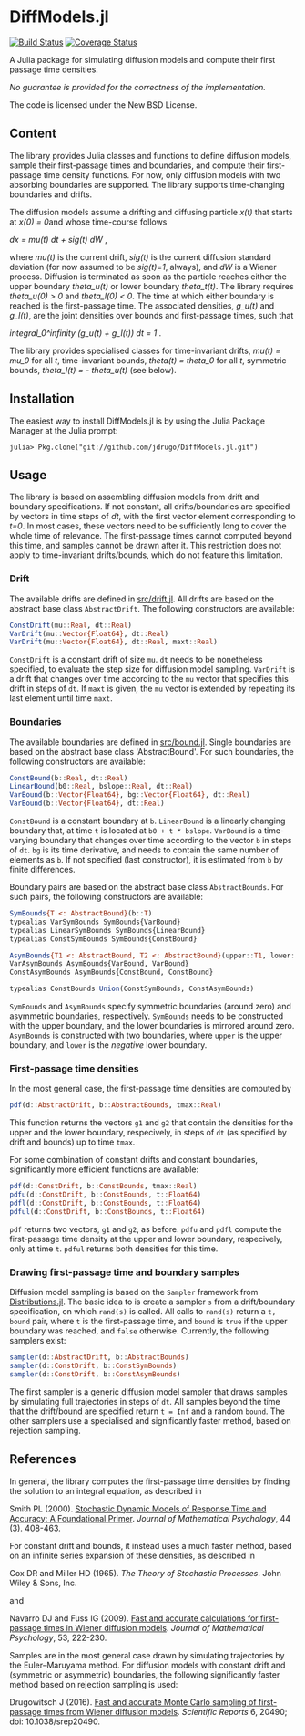 DiffModels.jl
=============

[![Build Status](https://api.travis-ci.org/jdrugo/DiffModels.jl.svg?branch=master)](https://travis-ci.org/jdrugo/DiffModels.jl)
[![Coverage Status](https://coveralls.io/repos/jdrugo/DiffModels.jl/badge.svg?branch=master&service=github)](https://coveralls.io/github/jdrugo/DiffModels.jl?branch=master)

A Julia package for simulating diffusion models and compute their first passage time densities.

*No guarantee is provided for the correctness of the implementation.*

The code is licensed under the New BSD License.

Content
-------

The library provides Julia classes and functions to define diffusion models, sample their first-passage times and boundaries, and compute their first-passage time density functions. For now, only diffusion models with two absorbing boundaries are supported. The library supports time-changing boundaries and drifts.

The diffusion models assume a drifting and diffusing particle *x(t)* that starts at *x(0) = 0*and whose time-course follows

*dx = mu(t) dt + sig(t) dW* ,

where *mu(t)* is the current drift, *sig(t)* is the current diffusion standard deviation (for now assumed to be *sig(t)=1*, always), and *dW* is a Wiener process. Diffusion is terminated as soon as the particle reaches either the upper boundary *theta_u(t)* or lower boundary *theta_t(t)*. The library requires *theta_u(0) > 0* and *theta_l(0) < 0*. The time at which either boundary is reached is the first-passage time. The associated densities, *g_u(t)* and *g_l(t)*, are the joint densities over bounds and first-passage times, such that

*integral_0^infinity (g_u(t) + g_l(t)) dt = 1* .

The library provides specialised classes for time-invariant drifts, *mu(t) = mu_0* for all *t*, time-invariant bounds, *theta(t) = theta_0* for all *t*, symmetric bounds, *theta_l(t) = - theta_u(t)* (see below).

Installation
------------

The easiest way to install DiffModels.jl is by using the Julia Package Manager at the Julia prompt:
```
julia> Pkg.clone("git://github.com/jdrugo/DiffModels.jl.git")
```

Usage
-----

The library is based on assembling diffusion models from drift and boundary specifications. If not constant, all drifts/boundaries are specified by vectors in time steps of *dt*, with the first vector element corresponding to *t=0*. In most cases, these vectors need to be sufficiently long to cover the whole time of relevance. The first-passage times cannot computed beyond this time, and samples cannot be drawn after it. This restriction does not apply to time-invariant drifts/bounds, which do not feature this limitation.

### Drift

The available drifts are defined in [src/drift.jl](src/drift.jl). All drifts are based on the abstract base class `AbstractDrift`. The following constructors are available:
```Julia
ConstDrift(mu::Real, dt::Real)
VarDrift(mu::Vector{Float64}, dt::Real)
VarDrift(mu::Vector{Float64}, dt::Real, maxt::Real)
```
`ConstDrift` is a constant drift of size `mu`. `dt` needs to be nonetheless specified, to evaluate the step size for diffusion model sampling. `VarDrift` is a drift that changes over time according to the `mu` vector that specifies this drift in steps of `dt`. If `maxt` is given, the `mu` vector is extended by repeating its last element until time `maxt`.

### Boundaries

The available boundaries are defined in [src/bound.jl](src/bound.jl). Single boundaries are based on the abstract base class 'AbstractBound'. For such boundaries, the following constructors are available:
```Julia
ConstBound(b::Real, dt::Real)
LinearBound(b0::Real, bslope::Real, dt::Real)
VarBound(b::Vector{Float64}, bg::Vector{Float64}, dt::Real)
VarBound(b::Vector{Float64}, dt::Real)
```
`ConstBound` is a constant boundary at `b`. `LinearBound` is a linearly changing boundary that, at time `t` is located at `b0 + t * bslope`. `VarBound` is a time-varying boundary that changes over time according to the vector `b` in steps of `dt`. `bg` is its time derivative, and needs to contain the same number of elements as `b`. If not specified (last constructor), it is estimated from `b` by finite differences.

Boundary pairs are based on the abstract base class `AbstractBounds`. For such pairs, the following constructors are available:
```Julia
SymBounds{T <: AbstractBound}(b::T)
typealias VarSymBounds SymBounds{VarBound}
typealias LinearSymBounds SymBounds{LinearBound}
typealias ConstSymBounds SymBounds{ConstBound}

AsymBounds{T1 <: AbstractBound, T2 <: AbstractBound}(upper::T1, lower::T2)
VarAsymBounds AsymBounds{VarBound, VarBound}
ConstAsymBounds AsymBounds{ConstBound, ConstBound}

typealias ConstBounds Union(ConstSymBounds, ConstAsymBounds)
```
`SymBounds` and `AsymBounds` specify symmetric boundaries (around zero) and asymmetric boundaries, respectively. `SymBounds` needs to be constructed with the upper boundary, and the lower boundaries is mirrored around zero. `AsymBounds` is constructed with two boundaries, where `upper` is the upper boundary, and `lower` is the *negative* lower boundary.

### First-passage time densities

In the most general case, the first-passage time densities are computed by
```Julia
pdf(d::AbstractDrift, b::AbstractBounds, tmax::Real)
```
This function returns the vectors `g1` and `g2` that contain the densities for the upper and the lower boundary, respecively, in steps of `dt` (as specified by drift and bounds) up to time `tmax`.

For some combination of constant drifts and constant boundaries, significantly more efficient functions are available:
```Julia
pdf(d::ConstDrift, b::ConstBounds, tmax::Real)
pdfu(d::ConstDrift, b::ConstBounds, t::Float64)
pdfl(d::ConstDrift, b::ConstBounds, t::Float64)
pdful(d::ConstDrift, b::ConstBounds, t::Float64)
```
`pdf` returns two vectors, `g1` and `g2`, as before. `pdfu` and `pdfl` compute the first-passage time density at the upper and lower boundary, respecively, only at time `t`. `pdful` returns both densities for this time.

### Drawing first-passage time and boundary samples

Diffusion model sampling is based on the `Sampler` framework from [Distributions.jl](https://github.com/JuliaStats/Distributions.jl). The basic idea to is create a sampler `s` from a drift/boundary specification, on which `rand(s)` is called. All calls to `rand(s)` return a `t, bound` pair, where `t` is the first-passage time, and `bound` is `true` if the upper boundary was reached, and `false` otherwise. Currently, the following samplers exist:
```Julia
sampler(d::AbstractDrift, b::AbstractBounds)
sampler(d::ConstDrift, b::ConstSymBounds)
sampler(d::ConstDrift, b::ConstAsymBounds)
```
The first sampler is a generic diffusion model sampler that draws samples by simulating full trajectories in steps of `dt`. All samples beyond the time that the drift/bound are specified return `t = Inf` and a random `bound`. The other samplers use a specialised and significantly faster method, based on rejection sampling.

References
----------

In general, the library computes the first-passage time densities by finding the solution to an integral equation, as described in

Smith PL (2000). [Stochastic Dynamic Models of Response Time and Accuracy: A Foundational Primer](http://dx.doi.org/10.1006/jmps.1999.1260). *Journal of Mathematical Psychology*, 44 (3). 408-463.

For constant drift and bounds, it instead uses a much faster method, based on an infinite series expansion of these densities, as described in

Cox DR and Miller HD (1965). *The Theory of Stochastic Processes*. John Wiley & Sons, Inc.

and

Navarro DJ and Fuss IG (2009). [Fast and accurate calculations for first-passage times in Wiener diffusion models](http://dx.doi.org/10.1016/j.jmp.2009.02.003). *Journal of Mathematical Psychology*, 53, 222-230.

Samples are in the most general case drawn by simulating trajectories by the Euler–Maruyama method. For diffusion models with constant drift and (symmetric or asymmetric) boundaries, the following significantly faster method based on rejection sampling is used:

Drugowitsch J (2016). [Fast and accurate Monte Carlo sampling of first-passage times from Wiener diffusion models](http://dx.doi.org/10.1038/srep20490). *Scientific Reports* 6, 20490; doi: 10.1038/srep20490.
